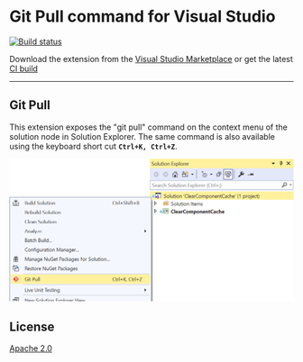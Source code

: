 # Git Pull command for Visual Studio

[![Build status](https://ci.appveyor.com/api/projects/status/6e12lklt8i6uug41?svg=true)](https://ci.appveyor.com/project/madskristensen/vsctintellisense)

Download the extension from the [Visual Studio Marketplace](https://marketplace.visualstudio.com/items?itemName=MadsKristensen.VsctIntellisense) or get the latest [CI build](http://vsixgallery.com/extension/c71355fb-bd6f-4235-a3b0-0ebaa2bad36f/)

--------------------------------------

## Git Pull
This extension exposes the "git pull" command on the context menu of the solution node in Solution Explorer. The same command is also available using the keyboard short cut **`Ctrl+K, Ctrl+Z`**.

![Guids and IDs](art/context-menu.png)

## License
[Apache 2.0](LICENSE)